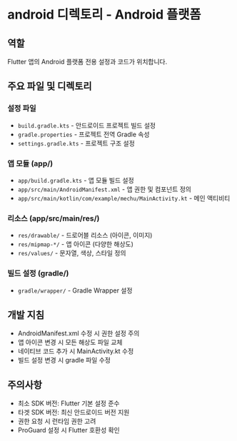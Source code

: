 # android 디렉토리 - Android 플랫폼

## 역할
Flutter 앱의 Android 플랫폼 전용 설정과 코드가 위치합니다.

## 주요 파일 및 디렉토리

### 설정 파일
- `build.gradle.kts` - 안드로이드 프로젝트 빌드 설정
- `gradle.properties` - 프로젝트 전역 Gradle 속성
- `settings.gradle.kts` - 프로젝트 구조 설정

### 앱 모듈 (app/)
- `app/build.gradle.kts` - 앱 모듈 빌드 설정
- `app/src/main/AndroidManifest.xml` - 앱 권한 및 컴포넌트 정의
- `app/src/main/kotlin/com/example/mechu/MainActivity.kt` - 메인 액티비티

### 리소스 (app/src/main/res/)
- `res/drawable/` - 드로어블 리소스 (아이콘, 이미지)
- `res/mipmap-*/` - 앱 아이콘 (다양한 해상도)
- `res/values/` - 문자열, 색상, 스타일 정의

### 빌드 설정 (gradle/)
- `gradle/wrapper/` - Gradle Wrapper 설정

## 개발 지침
- AndroidManifest.xml 수정 시 권한 설정 주의
- 앱 아이콘 변경 시 모든 해상도 파일 교체
- 네이티브 코드 추가 시 MainActivity.kt 수정
- 빌드 설정 변경 시 gradle 파일 수정

## 주의사항
- 최소 SDK 버전: Flutter 기본 설정 준수
- 타겟 SDK 버전: 최신 안드로이드 버전 지원
- 권한 요청 시 런타임 권한 고려
- ProGuard 설정 시 Flutter 호환성 확인 